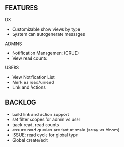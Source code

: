 ## FEATURES

DX
- Customizable show views by type
- System can autogenerate messages

ADMINS
- Notification Management (CRUD)
- View read counts

USERS
- View Notification List
- Mark as read/unread
- Link and Actions

## BACKLOG
- build link and action support
- set filter scopes for admin vs user
- track read, read counts
- ensure read queries are fast at scale (array vs bloom)
- ISSUE: read cycle for global type
- Global create/edit